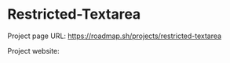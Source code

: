 # Restricted-Textarea

Project page URL: https://roadmap.sh/projects/restricted-textarea

Project website: 
